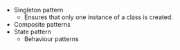 - Singleton pattern
	- Ensures that only one instance of a class is created. 
- Composite patterns
- State pattern
	- Behaviour patterns
